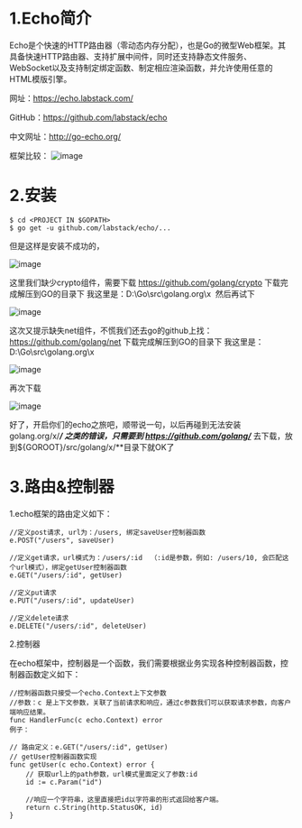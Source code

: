 # 1.Echo简介
Echo是个快速的HTTP路由器（零动态内存分配），也是Go的微型Web框架。其具备快速HTTP路由器、支持扩展中间件，同时还支持静态文件服务、WebSocket以及支持制定绑定函数、制定相应渲染函数，并允许使用任意的HTML模版引擎。

网址：https://echo.labstack.com/

GitHub：https://github.com/labstack/echo

中文网址：http://go-echo.org/

框架比较：
![image](https://img-blog.csdnimg.cn/20190821112109664.png)

# 2.安装

```
$ cd <PROJECT IN $GOPATH>
$ go get -u github.com/labstack/echo/...
```
但是这样是安装不成功的，

![image](https://img-blog.csdnimg.cn/2019082110161321.png)


这里我们缺少crypto组件，需要下载 https://github.com/golang/crypto
下载完成解压到GO的目录下 我这里是：D:\Go\src\golang.org\x  然后再试下

![image](https://img-blog.csdnimg.cn/20190821101753118.png)


这次又提示缺失net组件，不慌我们还去go的github上找：https://github.com/golang/net
下载完成解压到GO的目录下 我这里是：D:\Go\src\golang.org\x  

![image](https://img-blog.csdnimg.cn/20190821131117893.png)


再次下载

![image](https://img-blog.csdnimg.cn/20190821131105489.png)


好了，开启你们的echo之旅吧，顺带说一句，以后再碰到无法安装 golang.org/x/***/ 之类的错误，只需要到 https://github.com/golang/*** 去下载，放到${GOROOT}/src/golang/x/**目录下就OK了

# 3.路由&控制器
1.echo框架的路由定义如下：

```
//定义post请求, url为：/users, 绑定saveUser控制器函数
e.POST("/users", saveUser)

//定义get请求，url模式为：/users/:id  （:id是参数，例如: /users/10, 会匹配这个url模式），绑定getUser控制器函数
e.GET("/users/:id", getUser)

//定义put请求
e.PUT("/users/:id", updateUser)

//定义delete请求
e.DELETE("/users/:id", deleteUser)
```
2.控制器

在echo框架中，控制器是一个函数，我们需要根据业务实现各种控制器函数，控制器函数定义如下：

```
//控制器函数只接受一个echo.Context上下文参数
//参数：c 是上下文参数，关联了当前请求和响应，通过c参数我们可以获取请求参数，向客户端响应结果。
func HandlerFunc(c echo.Context) error
例子：

// 路由定义：e.GET("/users/:id", getUser)
// getUser控制器函数实现
func getUser(c echo.Context) error {
  	// 获取url上的path参数，url模式里面定义了参数:id
  	id := c.Param("id")
  	
  	//响应一个字符串，这里直接把id以字符串的形式返回给客户端。
	return c.String(http.StatusOK, id)
}
```
